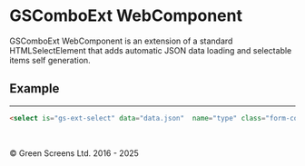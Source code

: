 # GSComboExt WebComponent
 
GSComboExt WebComponent is an extension of a standard HTMLSelectElement that adds automatic JSON data loading and selectable items self generation.
 
## Example
---
 
```html
<select is="gs-ext-select" data="data.json"  name="type" class="form-control">
```

<br>

&copy; Green Screens Ltd. 2016 - 2025
